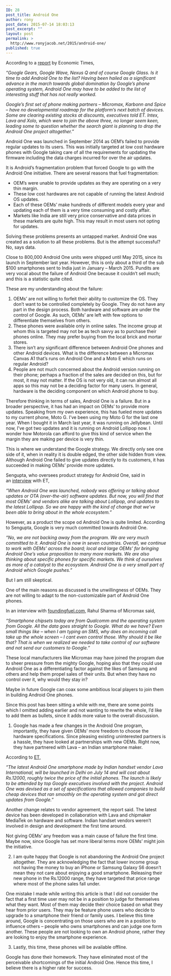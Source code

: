 ```yaml
---
ID: 28
post_title: Android One
author: rony
post_date: 2015-07-14 18:03:13
post_excerpt: ""
layout: post
permalink: >
  http://www.ronyjacob.net/2015/android-one/
published: true
---
```

According to a <a href="http://economictimes.indiatimes.com/tech/software/google-unable-to-make-a-huge-success-of-its-android-one/articleshow/47622492.cms">report</a> by Economic Times,

<em>“Google Gears, Google Wave, Nexus Q and of course Google Glass. Is it time to add Android One to the list? Having been hailed as a significant advance in the march towards global domination by Google’s phone operating system, Android One may have to be added to the list of interesting stuff that has not really worked.</em>

<em>Google’s first set of phone making partners – Micromax, Karbonn and Spice – have no developmental roadmap for the platform’s next batch of devices. Some are clearing existing stocks at discounts, executives told ET. Intex, Lava and Xolo, which were to join the above three, no longer seem keen, leading some to question whether the search giant is planning to drop the Android One project altogether.”</em>

Android One was launched in September 2014 as OEM’s failed to provide regular updates to its users. This was initially targeted at low cost hardware phones with Google taking care of all the requirements for updating the firmware including the data charges incurred for over the air updates.

It is Android’s fragmentation problem that forced Google to go with the Android One initiative. There are several reasons that fuel fragmentation:
<ul>
	<li>OEM’s were unable to provide updates as they are operating on a very thin margin.</li>
	<li>These low cost hardwares are not capable of running the latest Android OS updates.</li>
	<li>Each of these OEMs’ make hundreds of different models every year and updating each of them is a very time consuming and costly affair.</li>
	<li>Markets like India are still very price conservative and data prices in these markets are quite high. This may result in most users not opting for updates.</li>
</ul>
Solving these problems presents an untapped market. Android One was created as a solution to all these problems. But is the attempt successful? No, says data.

Close to 800,000 Android One units were shipped until May 2015, since its launch in September last year. However, this is only about a third of the sub $100 smartphones sent to India just in January – March 2015. Pundits are very vocal about the failure of Android One because it couldn’t sell much; and this is a statistic quite cited.

These are my understanding about the failure:
<ol>
	<li>OEMs’ are not willing to forfeit their ability to customize the OS. They don’t want to be controlled completely by Google. They do not have any part in the design process. Both hardware and software are under the control of Google. As such, OEMs’ are left with few options to differentiate themselves from others.</li>
	<li>These phones were available only in online sales. The income group at whom this is targeted may not be as tech savvy as to purchase their phones online. They may prefer buying from the local brick and mortar stores.</li>
	<li>There isn’t any significant difference between Android One phones and other Android devices. What is the difference between a Micromax Canvas A1 that’s runs on Android One and a Moto E which runs on regular Android?</li>
	<li>People are not much concerned about the Android version running on their phone; perhaps a fraction of the sales are decided on this, but for most, it may not matter. If the OS is not very old, it can run almost all apps so this may not be a deciding factor for many users. In general, hardware is the deciding component on which Android phone to buy.</li>
</ol>
Therefore thinking in terms of sales, Android One is a failure. But in a broader perspective, it has had an impact on OEMs’ to provide more updates. Speaking from my own experience, this has fueled more updates to my current phone, Moto G. I’ve been using my Moto G for the last one year. When I bought it in March last year, it was running on Jellybean. Until now, I’ve got two updates and it is running on Android Lollipop now. I wonder how Motorola can afford to give this kind of service when the margin they are making per device is very thin.

This is where we understand the Google strategy. We directly only see one side of it, when in reality it is double edged, the other side hidden from view. Although Android One failed to give updates directly to its customers, it has succeeded in making OEMs’ provide more updates.

Sengupta, who oversees product strategy for Android One, said in an <a href="http://economictimes.indiatimes.com/opinion/interviews/Google-has-learnt-lessons-but-wont-drop-Android-One-project-Caesar-Sengupta-VP-product-management/articleshow/47624048.cms">interview</a> with ET,

<em>“When Android One was launched, nobody was offering or talking about updates or OTA (over-the-air) software updates. But now, you will find that most OEMs’ and vendors alike are talking about Lollipop, and updates to the latest Lollipop. So we are happy with the kind of change that we’ve been able to bring about in the whole ecosystem.”</em>

However, as a product the scope od Android One is quite limited. According to Sengupta, Google is very much committed towards Android One.

<em>“No, we are not backing away from the program. We are very much committed to it. Android One is now in seven countries. Overall, we continue to work with OEMs’ across the board; local and large OEMs’ for bringing Android One’s value proposition to many more markets. We are also thinking about specific phones for specific markets. We think of ourselves as more of a catalyst to the ecosystem. Android One is a very small part of Android which Google pushes.”</em>

But I am still skeptical.

One of the main reasons as discussed is the unwillingness of OEMs. They are not willing to adapt to the non-customizable part of Android One phones.

In an interview with <a href="http://www.foundingfuel.com/podcast/rahul-sharma-of-micromax-on-the-greatest-battle-of-his-life/">foundingfuel.com,</a> Rahul Sharma of Micromax said,

<em>“Smartphone chipsets today are from Qualcomm and the operating system from Google. All the data goes straight to Google. What do we have? Even small things like – when I am typing an SMS, why does an incoming call take up the whole screen – I cant even control those. Why should it be like that? That is when we realized we needed to take control of our software and not send our customers to Google.”</em>

These local manufacturers like Micromax may have joined the program due to sheer pressure from the mighty Google, hoping also that they could use Android One as a differentiating factor against the likes of Samsung and others and help them propel sales of their units. But when they have no control over it, why would they stay in?

Maybe in future Google can coax some ambitious local players to join them in building Android One phones.

Since this post has been sitting a while with me, there are some points which I omitted adding earlier and not wanting to rewrite the whole, I’d like to add them as bullets, since it adds more value to the overall discussion.
<ol>
	<li>Google has made a few changes in the Android One program, importantly, they have given OEMs’ more freedom to choose the hardware specifications. Since pleasing existing uninterested partners is a hassle, they have looked at partnerships with new OEMs. Right now, they have partnered with Lava – an Indian smartphone maker.</li>
</ol>
According to <a href="http://timesofindia.indiatimes.com/tech/tech-news/Google-set-to-tweak-Android-One-strategy/articleshow/47922070.cms">ET,</a>

<em>“The latest Android One smartphone made by Indian handset vendor Lava International, will be launched in Delhi on July 14 and will cost about Rs.12000, roughly twice the price of the initial phones. The launch is likely to be attended by top Google executives involved with the project. Android One was devised as a set of specifications that allowed companies to build cheap devices that ran smoothly on the operating system and got direct updates from Google.”</em>

Another change relates to vendor agreement, the report said. The latest device has been developed in collaboration with Lava and chipmaker MediaTek on hardware and software. Indian handset vendors weren’t involved in design and development the first time around.

Not giving OEMs’ any freedom was a main cause of failure the first time. Maybe now, since Google has set more liberal terms more OEMs’ might join the initiative.
<ol start="2">
	<li>I am quite happy that Google is not abandoning the Android One project altogether. They are acknowledging the fact that lower income group not having the money to buy an iPhone or Samsung Galaxy S6 doesn’t mean they not care about enjoying a good smartphone. Releasing their new phone in the Rs.12000 range, they have targeted that price range where most of the phone sales fall under.</li>
</ol>
One mistake I made while writing this article is that I did not consider the fact that a first time user may not be in a position to judge for themselves what they want. Most of them may decide their choice based on what they hear from prior users. They may be feature phone users who decide to upgrade to a smartphone their friend or family uses. I believe this time around, Google is concentrating on those users who are in a position to influence others – people who owns smartphones and can judge one form another. These people are not looking to own an Android phone, rather they are looking to enjoy the smartphone experience.
<ol start="3">
	<li>Lastly, this time, these phones will be available offline.</li>
</ol>
Google has done their homework. They have eliminated most of the perceivable shortcomings of the initial Android One. Hence this time, I believe there is a higher rate for success.

&nbsp;
